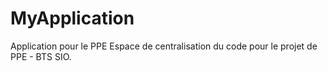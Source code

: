 # MyApplication
Application pour le PPE
Espace de centralisation du code pour le projet de PPE - BTS SIO.
